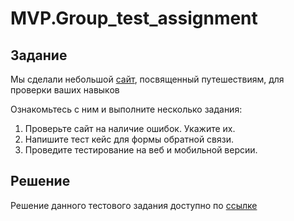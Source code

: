 # MVP.Group_test_assignment


## Задание

Мы сделали небольшой [сайт](https://testinglove.ru/test), посвященный путешествиям, для проверки ваших навыков 

Ознакомьтесь с ним и выполните несколько задания:

1. Проверьте сайт на наличие ошибок. Укажите их.
2. Напишите тест кейс для формы обратной связи.
3. Проведите тестирование на веб и мобильной версии.

## Решение

Решение данного тестового задания доступно по [ссылке](https://docs.google.com/spreadsheets/d/196t0IEjEtkHYlespjeYbyYN317JZ6QPwBVtQQN91NDk/edit?usp=sharing)